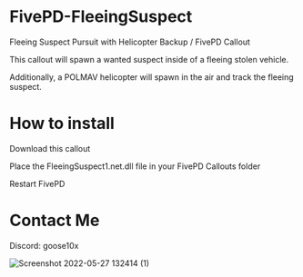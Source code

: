 # FivePD-FleeingSuspect
Fleeing Suspect Pursuit with Helicopter Backup / FivePD Callout

This callout will spawn a wanted suspect inside of a fleeing stolen vehicle. 

Additionally, a POLMAV helicopter will spawn in the air and track the fleeing suspect.

# How to install
Download this callout

Place the FleeingSuspect1.net.dll file in your FivePD Callouts folder

Restart FivePD

# Contact Me
Discord: goose10x





![Screenshot 2022-05-27 132414 (1)](https://github.com/Goose10X/FivePD-FleeingSuspect/assets/116154238/56181a2a-b326-4668-b6d6-98fd71373ac9)
